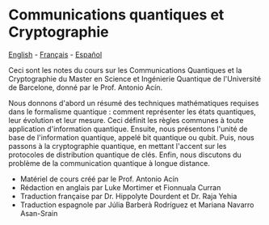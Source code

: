 # Communications quantiques et Cryptographie

[English](https://quantummasterbarcelonacode.github.io/QuantumCommunicationsAndCryptography/en/_build/html/content/intro.html) - [Français](https://quantummasterbarcelonacode.github.io/QuantumCommunicationsAndCryptography/fr/_build/html/content/intro.html) - [Español](https://quantummasterbarcelonacode.github.io/QuantumCommunicationsAndCryptography/es/_build/html/content/intro.html)

Ceci sont les notes du cours sur les Communications Quantiques et la Cryptographie du Master en Science et Ingénierie Quantique de l'Université de Barcelone, donné par le Prof. Antonio Acín.

Nous donnons d'abord un résumé des techniques mathématiques requises dans le formalisme quantique : comment représenter les états quantiques, leur évolution et leur mesure. Ceci définit les règles communes à toute application d'information quantique. Ensuite, nous présentons l'unité de base de l'information quantique, appelé bit quantique ou qubit. Puis, nous passons à la cryptographie quantique, en mettant l'accent sur les protocoles de distribution quantique de clés. Enfin, nous discutons du problème de la communication quantique à longue distance.

- Matériel de cours créé par le Prof. Antonio Acín
- Rédaction en anglais par Luke Mortimer et Fionnuala Curran
- Traduction française par Dr. Hippolyte Dourdent et Dr. Raja Yehia
- Traduction espagnole par Júlia Barberà Rodríguez et Mariana Navarro Asan-Srain 



